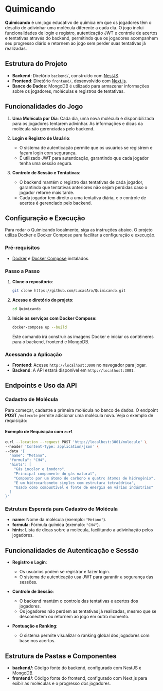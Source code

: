 # Quimicando

**Quimicando** é um jogo educativo de química em que os jogadores têm o desafio de adivinhar uma molécula diferente a cada dia. O jogo inclui funcionalidades de login e registro, autenticação JWT e controle de acertos e tentativas através do backend, permitindo que os jogadores acompanhem seu progresso diário e retornem ao jogo sem perder suas tentativas já realizadas.

## Estrutura do Projeto

- **Backend**: Diretório `backend/`, construído com [NestJS](https://nestjs.com/).
- **Frontend**: Diretório `frontend/`, desenvolvido com [Next.js](https://nextjs.org/).
- **Banco de Dados**: MongoDB é utilizado para armazenar informações sobre os jogadores, moléculas e registros de tentativas.

## Funcionalidades do Jogo

1. **Uma Molécula por Dia**: Cada dia, uma nova molécula é disponibilizada para os jogadores tentarem adivinhar. As informações e dicas da molécula são gerenciadas pelo backend.

2. **Login e Registro de Usuário**: 
   - O sistema de autenticação permite que os usuários se registrem e façam login com segurança.
   - É utilizado JWT para autenticação, garantindo que cada jogador tenha uma sessão segura.

3. **Controle de Sessão e Tentativas**:
   - O backend mantém o registro das tentativas de cada jogador, garantindo que tentativas anteriores não sejam perdidas caso o jogador retorne mais tarde.
   - Cada jogador tem direito a uma tentativa diária, e o controle de acertos é gerenciado pelo backend.

## Configuração e Execução

Para rodar o Quimicando localmente, siga as instruções abaixo. O projeto utiliza Docker e Docker Compose para facilitar a configuração e execução.

### Pré-requisitos

- [Docker](https://www.docker.com/get-started) e [Docker Compose](https://docs.docker.com/compose/install/) instalados.

### Passo a Passo

1. **Clone o repositório**:
   ```bash
   git clone https://github.com/LucasAro/Quimicando.git
   ```

2. **Acesse o diretório do projeto**:
   ```bash
   cd Quimicando
   ```

3. **Inicie os serviços com Docker Compose**:
   ```bash
   docker-compose up --build
   ```

   Este comando irá construir as imagens Docker e iniciar os contêineres para o backend, frontend e MongoDB.

### Acessando a Aplicação

- **Frontend**: Acesse `http://localhost:3000` no navegador para jogar.
- **Backend**: A API estará disponível em `http://localhost:3001`.

## Endpoints e Uso da API

### Cadastro de Molécula

Para começar, cadastre a primeira molécula no banco de dados. O endpoint **POST** `/molecule` permite adicionar uma molécula nova. Veja o exemplo de requisição:

#### Exemplo de Requisição com `curl`

```bash
curl --location --request POST 'http://localhost:3001/molecule' \
--header 'Content-Type: application/json' \
--data '{
  "name": "Metano",
  "formula": "CH4",
  "hints": [
    "Gás incolor e inodoro",
    "Principal componente do gás natural",
    "Composto por um átomo de carbono e quatro átomos de hidrogênio",
    "É um hidrocarboneto simples com estrutura tetraédrica",
    "Usado como combustível e fonte de energia em várias indústrias"
  ]
}'
```

### Estrutura Esperada para Cadastro de Molécula

- **name**: Nome da molécula (exemplo: `"Metano"`).
- **formula**: Fórmula química (exemplo: `"CH4"`).
- **hints**: Lista de dicas sobre a molécula, facilitando a adivinhação pelos jogadores.

## Funcionalidades de Autenticação e Sessão

- **Registro e Login**: 
  - Os usuários podem se registrar e fazer login.
  - O sistema de autenticação usa JWT para garantir a segurança das sessões.

- **Controle de Sessão**:
  - O backend mantém o controle das tentativas e acertos dos jogadores.
  - Os jogadores não perdem as tentativas já realizadas, mesmo que se desconectem ou retornem ao jogo em outro momento.

- **Pontuação e Ranking**:
  - O sistema permite visualizar o ranking global dos jogadores com base nos acertos.

## Estrutura de Pastas e Componentes

- **backend/**: Código fonte do backend, configurado com NestJS e MongoDB.
- **frontend/**: Código fonte do frontend, configurado com Next.js para exibir as moléculas e o progresso dos jogadores.
